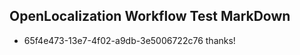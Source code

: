 ## OpenLocalization Workflow Test MarkDown
* 65f4e473-13e7-4f02-a9db-3e5006722c76 
thanks!<!--HONumber=Mar16_HO2-->
